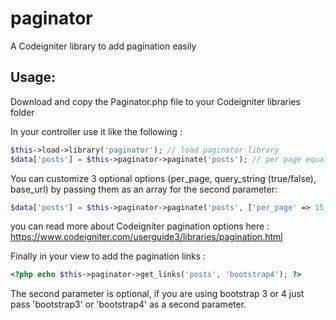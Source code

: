 # paginator
A Codeigniter library to add pagination easily

## Usage:

Download and copy the Paginator.php file to your Codeigniter libraries folder

In your controller use it like the following :

```php
$this->load->library('paginator'); // load paginator library
$data['posts'] = $this->paginator->paginate('posts'); // per page equal 10 by default
```

You can customize 3 optional options (per_page, query_string (true/false), base_url) by passing them as an array for the second parameter:

```php
$data['posts'] = $this->paginator->paginate('posts', ['per_page' => 15, 'query_string' => true, 'base_url' => 'posts']);
```

you can read more about Codeigniter pagination options here : https://www.codeigniter.com/userguide3/libraries/pagination.html


Finally in your view to add the pagination links :

```php
<?php echo $this->paginator->get_links('posts', 'bootstrap4'); ?>
```

The second parameter is optional, if you are using bootstrap 3 or 4 just pass 'bootstrap3' or 'bootstrap4' as a second parameter.
